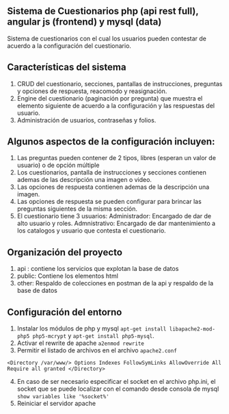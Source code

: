 ## Sistema de Cuestionarios php (api rest full), angular js (frontend) y mysql (data)

Sistema de cuestionarios con el cual los usuarios pueden contestar de acuerdo a la configuración del cuestionario. 

## Características del sistema
1. CRUD del cuestionario, secciones, pantallas de instrucciones,  preguntas y opciones de respuesta, reacomodo y reasignación.
2. Engine del cuestionario (paginación por pregunta) que muestra el elemento siguiente de acuerdo a la configuración y las respuestas del usuario.
3. Administración de usuarios, contraseñas y folios.


## Algunos aspectos de la configuración incluyen:
1. Las preguntas pueden contener  de 2 tipos, libres (esperan un valor de usuario) o de opción múltiple
2. Los cuestionarios, pantalla de instrucciones y secciones contienen ademas de las descripción una imagen o video.
3. Las opciones de respuesta contienen ademas de la descripción una imagen.
4. Las opciones de respuesta se pueden configurar para brincar las preguntas siguientes de la misma sección.
5. El cuestionario tiene 3 usuarios: Administrador: Encargado de dar de alto usuario y roles. Admnistrativo: Encargado de dar mantenimiento a los catalogos y usuario que contesta el cuestionario.

## Organización del proyecto
1. api : contiene los servicios que explotan la base de datos
2. public: Contiene los elementos html
3. other: Respaldo de colecciones en postman de la api y respaldo de la base de datos

## Configuración del entorno
1. Instalar los módulos de php y mysql `apt-get install libapache2-mod-php5 php5-mcrypt` y `apt-get install php5-mysql`.
2. Activar el rewrite de apache `a2enmod rewrite` 
3. Permitir el listado de archivos en el archivo `apache2.conf`

`<Directory /var/www/>
        Options Indexes FollowSymLinks
        AllowOverride All
        Require all granted
</Directory>`

4. En caso de ser necesario especificar el socket en el archivo php.ini, el socket que se puede localizar con el comando desde consola de mysql `show variables like '%socket%'` 
5. Reiniciar el servidor apache
